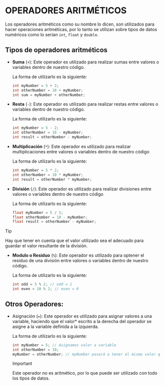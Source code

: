 # OPERADORES ARITMÉTICOS

Los operadores aritméticos como su nombre lo dicen, son utilizados para hacer operaciones aritméticas, por lo tanto se utilizan sobre tipos de datos numéricos como lo serían `int`, `float` y `double`.

## Tipos de operadores aritméticos

- **Suma** (`+`): Este operador es utilizado para realizar sumas entre valores o variables dentro de nuestro código.

    La forma de utilizarlo es la siguiente:
    ```cpp
    int myNumber = 5 + 2;
    int otherNumber = 10 + myNumber;
    int sum = myNumber + otherNumber;
    ```
- **Resta** (`-`): Este operador es utilizado para realizar restas entre valores o variables dentro de nuestro código.

    La forma de utilizarlo es la siguiente:
    ```cpp
    int myNumber = 5 - 2;
    int otherNumber = 10 - myNumber;
    int result = otherNumber - myNumber;
    ```
- **Multiplicación** (`*`): Este operador es utilizado para realizar multiplicaciones entre valores o variables dentro de nuestro código

    La forma de utilizarlo es la siguiente:
    ```cpp
    int myNumber = 5 * 2;
    int otherNumber = 10 * myNumber;
    int result = otherNumber * myNumber;
    ```
- **División** (`/`): Este operador es utilizado para realizar divisiones entre valores o variables dentro de nuestro código

    La forma de utilizarlo es la siguiente:
    ```cpp
    float myNumber = 5 / 2;
    float otherNumber = 10 - myNumber;
    float result = otherNumber - myNumber;
    ```
> [!TIP]
> Hay que tener en cuenta que el valor utilizado sea el adecuado para guardar el valor resultante de la división.

- **Modulo o Residuo** (`%`): Este operador es utilizado para optener el residuo de una división entre valores o variables dentro de nuestro código.

    La forma de utilizarlo es la siguiente:
    ```cpp
    int odd = 5 % 2; // odd = 1
    int even = 10 % 2; // even = 0
    ```

## Otros Operadores:
- Asignación (`=`): Este operador es utilizado para asignar valores a una variable, haciendo que el valor* escrito a la derecha del operador se asigne a la variable definida a la izquierda.

    La forma de utilizarlo es la siguiente:
    ```cpp
    int myNumber = 5; // Asignamos valor a variable
    int otherNumber = 10;
    myNumber = otherNumber; // myNumber pasará a tener el mismo valor que otherNumber.
    ```
    > [!IMPORTANT]
    > Este operador no es aritmético, por lo que puede ser utilizado con todo los tipos de datos.
